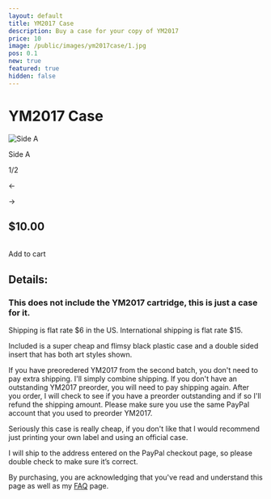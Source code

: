 ```yaml
---
layout: default
title: YM2017 Case
description: Buy a case for your copy of YM2017
price: 10
image: /public/images/ym2017case/1.jpg
pos: 0.1
new: true
featured: true
hidden: false
---
```

# YM2017 Case

<div class="gallery">
	<img src="{{ site.baseurl }}public/images/ym2017case/1.jpg" alt="Side A" id="gallery_image" onclick="cycle(1); return false;">
	<p id="gallery_subtitle">Side A</p>
	<p id="gallery_pos_text">1/2</p>
	<div id="gallery_nav">
		<p id="gallery_nav_left" onclick="cycle(0); return false;">←</p>
		<p id="gallery_nav_right" onclick="cycle(1); return false;">→</p>
	</div>
</div>

## $10.00

<table>
  <form id="paypal" target="paypal" action="https://www.paypal.com/cgi-bin/webscr" method="post">
  <input type="hidden" name="cmd" value="_s-xclick">
  <input type="hidden" name="hosted_button_id" value="Z38CBL8TF8DC6">
  </form>
</table>

<div class="addToCart noselect" onclick="addToCart()">	
  Add to cart
</div>

## Details:

### This does not include the YM2017 cartridge, this is just a case for it.

Shipping is flat rate $6 in the US. International shipping is flat rate $15.

Included is a super cheap and flimsy black plastic case and a double sided insert that has both art styles shown.

If you have preoredered YM2017 from the second batch, you don't need to pay extra shipping. I'll simply combine shipping. If you don't have an outstanding YM2017 preorder, you will need to pay shipping again. After you order, I will check to see if you have a preorder outstanding and if so I'll refund the shipping amount. Please make sure you use the same PayPal account that you used to preorder YM2017.

Seriously this case is really cheap, if you don't like that I would recommend just printing your own label and using an official case.

I will ship to the address entered on the PayPal checkout page, so please double check to make sure it’s correct.

By purchasing, you are acknowledging that you've read and understand this page as well as my [FAQ](/faq) page.

<script src="{{ site.baseurl }}public/js/ym2017casegallery.js"></script>
